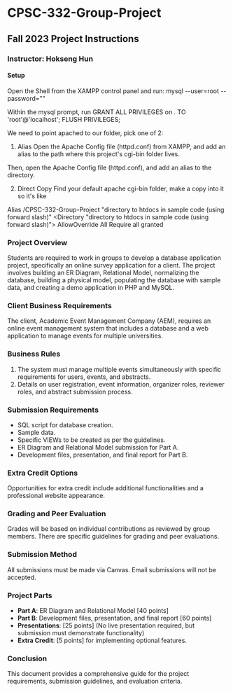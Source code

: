 # CPSC-332-Group-Project
## Fall 2023 Project Instructions

### Instructor: Hokseng Hun

#### Setup

Open the Shell from the XAMPP control panel and run: mysql --user=root --password=""

Within the mysql prompt, run GRANT ALL PRIVILEGES on *.* TO 'root'@'localhost'; FLUSH PRIVILEGES;

We need to point apached to our folder, pick one of 2:
1) Alias
Open the Apache Config file (httpd.conf) from XAMPP, and add an alias to the path where this project's cgi-bin folder lives.

Then, open the Apache Config file (httpd.conf), and add an alias to the directory.

2) Direct Copy
Find your default apache cgi-bin folder, make a copy into it so it's like

Alias /CPSC-332-Group-Project "directory to htdocs in sample code (using forward slash)"
<Directory "directory to htdocs in sample code (using forward slash)">
    AllowOverride All
    Require all granted
</Directory>


### Project Overview
Students are required to work in groups to develop a database application project, specifically an online survey application for a client. The project involves building an ER Diagram, Relational Model, normalizing the database, building a physical model, populating the database with sample data, and creating a demo application in PHP and MySQL.

### Client Business Requirements
The client, Academic Event Management Company (AEM), requires an online event management system that includes a database and a web application to manage events for multiple universities.

### Business Rules
1. The system must manage multiple events simultaneously with specific requirements for users, events, and abstracts.
2. Details on user registration, event information, organizer roles, reviewer roles, and abstract submission process.

### Submission Requirements
- SQL script for database creation.
- Sample data.
- Specific VIEWs to be created as per the guidelines.
- ER Diagram and Relational Model submission for Part A.
- Development files, presentation, and final report for Part B.

### Extra Credit Options
Opportunities for extra credit include additional functionalities and a professional website appearance.

### Grading and Peer Evaluation
Grades will be based on individual contributions as reviewed by group members. There are specific guidelines for grading and peer evaluations.

### Submission Method
All submissions must be made via Canvas. Email submissions will not be accepted.

### Project Parts
- **Part A**: ER Diagram and Relational Model [40 points]
- **Part B**: Development files, presentation, and final report [60 points]
- **Presentations**: [25 points] (No live presentation required, but submission must demonstrate functionality)
- **Extra Credit**: [5 points] for implementing optional features.

### Conclusion
This document provides a comprehensive guide for the project requirements, submission guidelines, and evaluation criteria.

